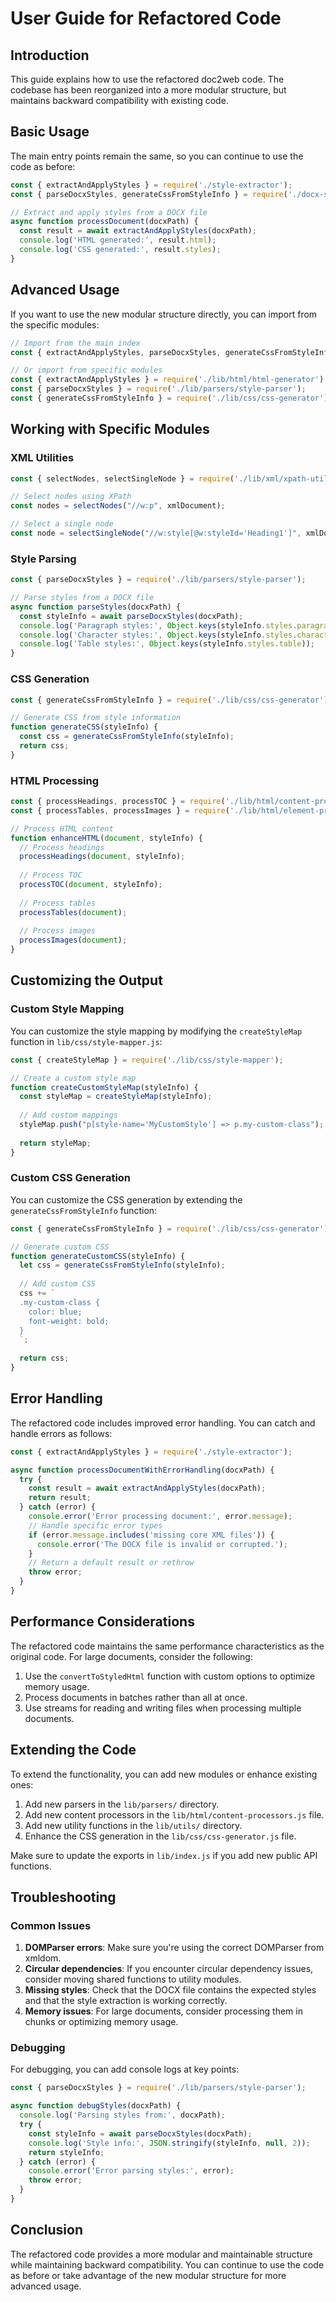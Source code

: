 # User Guide for Refactored Code

## Introduction

This guide explains how to use the refactored doc2web code. The codebase has been reorganized into a more modular structure, but maintains backward compatibility with existing code.

## Basic Usage

The main entry points remain the same, so you can continue to use the code as before:

```javascript
const { extractAndApplyStyles } = require('./style-extractor');
const { parseDocxStyles, generateCssFromStyleInfo } = require('./docx-style-parser');

// Extract and apply styles from a DOCX file
async function processDocument(docxPath) {
  const result = await extractAndApplyStyles(docxPath);
  console.log('HTML generated:', result.html);
  console.log('CSS generated:', result.styles);
}
```

## Advanced Usage

If you want to use the new modular structure directly, you can import from the specific modules:

```javascript
// Import from the main index
const { extractAndApplyStyles, parseDocxStyles, generateCssFromStyleInfo } = require('./lib');

// Or import from specific modules
const { extractAndApplyStyles } = require('./lib/html/html-generator');
const { parseDocxStyles } = require('./lib/parsers/style-parser');
const { generateCssFromStyleInfo } = require('./lib/css/css-generator');
```

## Working with Specific Modules

### XML Utilities

```javascript
const { selectNodes, selectSingleNode } = require('./lib/xml/xpath-utils');

// Select nodes using XPath
const nodes = selectNodes("//w:p", xmlDocument);

// Select a single node
const node = selectSingleNode("//w:style[@w:styleId='Heading1']", xmlDocument);
```

### Style Parsing

```javascript
const { parseDocxStyles } = require('./lib/parsers/style-parser');

// Parse styles from a DOCX file
async function parseStyles(docxPath) {
  const styleInfo = await parseDocxStyles(docxPath);
  console.log('Paragraph styles:', Object.keys(styleInfo.styles.paragraph));
  console.log('Character styles:', Object.keys(styleInfo.styles.character));
  console.log('Table styles:', Object.keys(styleInfo.styles.table));
}
```

### CSS Generation

```javascript
const { generateCssFromStyleInfo } = require('./lib/css/css-generator');

// Generate CSS from style information
function generateCSS(styleInfo) {
  const css = generateCssFromStyleInfo(styleInfo);
  return css;
}
```

### HTML Processing

```javascript
const { processHeadings, processTOC } = require('./lib/html/content-processors');
const { processTables, processImages } = require('./lib/html/element-processors');

// Process HTML content
function enhanceHTML(document, styleInfo) {
  // Process headings
  processHeadings(document, styleInfo);
  
  // Process TOC
  processTOC(document, styleInfo);
  
  // Process tables
  processTables(document);
  
  // Process images
  processImages(document);
}
```

## Customizing the Output

### Custom Style Mapping

You can customize the style mapping by modifying the `createStyleMap` function in `lib/css/style-mapper.js`:

```javascript
const { createStyleMap } = require('./lib/css/style-mapper');

// Create a custom style map
function createCustomStyleMap(styleInfo) {
  const styleMap = createStyleMap(styleInfo);
  
  // Add custom mappings
  styleMap.push("p[style-name='MyCustomStyle'] => p.my-custom-class");
  
  return styleMap;
}
```

### Custom CSS Generation

You can customize the CSS generation by extending the `generateCssFromStyleInfo` function:

```javascript
const { generateCssFromStyleInfo } = require('./lib/css/css-generator');

// Generate custom CSS
function generateCustomCSS(styleInfo) {
  let css = generateCssFromStyleInfo(styleInfo);
  
  // Add custom CSS
  css += `
  .my-custom-class {
    color: blue;
    font-weight: bold;
  }
  `;
  
  return css;
}
```

## Error Handling

The refactored code includes improved error handling. You can catch and handle errors as follows:

```javascript
const { extractAndApplyStyles } = require('./style-extractor');

async function processDocumentWithErrorHandling(docxPath) {
  try {
    const result = await extractAndApplyStyles(docxPath);
    return result;
  } catch (error) {
    console.error('Error processing document:', error.message);
    // Handle specific error types
    if (error.message.includes('missing core XML files')) {
      console.error('The DOCX file is invalid or corrupted.');
    }
    // Return a default result or rethrow
    throw error;
  }
}
```

## Performance Considerations

The refactored code maintains the same performance characteristics as the original code. For large documents, consider the following:

1. Use the `convertToStyledHtml` function with custom options to optimize memory usage.
2. Process documents in batches rather than all at once.
3. Use streams for reading and writing files when processing multiple documents.

## Extending the Code

To extend the functionality, you can add new modules or enhance existing ones:

1. Add new parsers in the `lib/parsers/` directory.
2. Add new content processors in the `lib/html/content-processors.js` file.
3. Add new utility functions in the `lib/utils/` directory.
4. Enhance the CSS generation in the `lib/css/css-generator.js` file.

Make sure to update the exports in `lib/index.js` if you add new public API functions.

## Troubleshooting

### Common Issues

1. **DOMParser errors**: Make sure you're using the correct DOMParser from xmldom.
2. **Circular dependencies**: If you encounter circular dependency issues, consider moving shared functions to utility modules.
3. **Missing styles**: Check that the DOCX file contains the expected styles and that the style extraction is working correctly.
4. **Memory issues**: For large documents, consider processing them in chunks or optimizing memory usage.

### Debugging

For debugging, you can add console logs at key points:

```javascript
const { parseDocxStyles } = require('./lib/parsers/style-parser');

async function debugStyles(docxPath) {
  console.log('Parsing styles from:', docxPath);
  try {
    const styleInfo = await parseDocxStyles(docxPath);
    console.log('Style info:', JSON.stringify(styleInfo, null, 2));
    return styleInfo;
  } catch (error) {
    console.error('Error parsing styles:', error);
    throw error;
  }
}
```

## Conclusion

The refactored code provides a more modular and maintainable structure while maintaining backward compatibility. You can continue to use the code as before or take advantage of the new modular structure for more advanced usage.